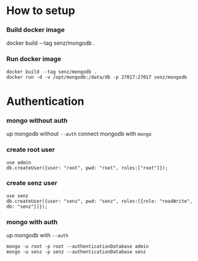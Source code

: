 # How to setup

### Build docker image
docker build --tag senz/mongodb .

### Run docker image
```
docker build --tag senz/mongodb .
docker run -d -v /opt/mongodb:/data/db -p 27017:27017 senz/mongodb
```

# Authentication

### mongo without auth

up mongodb without `--auth`
connect mongodb with `mongo`

### create root user

```
use admin
db.createUser({user: "root", pwd: "root", roles:["root"]});
```

### create senz user

```
use senz
db.createUser({user: "senz", pwd: "senz", roles:[{role: "readWrite", db: "senz"}]});
```

### mongo with auth

up mongodb with `--auth`

```
mongo -u root -p root --authenticationDatabase admin
mongo -u senz -p senz --authenticationDatabase senz
```
